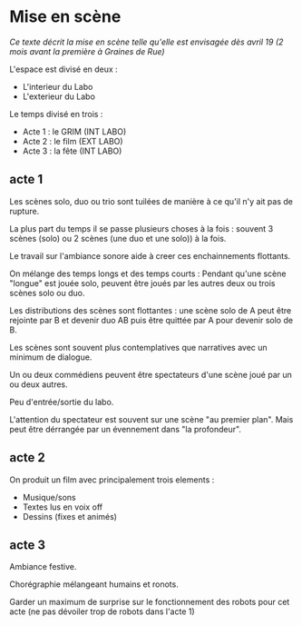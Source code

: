 Mise en scène
=============

*Ce texte décrit la mise en scène telle qu'elle est envisagée dès avril 19 (2 mois avant la première à Graines de Rue)*

L'espace est divisé en deux :
- L'interieur du Labo
- L'exterieur du Labo

Le temps divisé en trois :
- Acte 1 : le GRIM (INT LABO)
- Acte 2 : le film (EXT LABO)
- Acte 3 : la fête (INT LABO)

## acte 1

Les scènes solo, duo ou trio sont tuilées de manière à ce qu'il n'y ait pas de rupture.

La plus part du temps il se passe plusieurs choses à la fois : souvent 3 scènes (solo) ou 2 scènes (une duo et une solo)) à la fois.

Le travail sur l'ambiance sonore aide à creer ces enchainnements flottants.

On mélange des temps longs et des temps courts : Pendant qu'une scène "longue" est jouée solo, peuvent être joués par les autres deux ou trois scènes solo ou duo.

Les distributions des scènes sont flottantes : une scène solo de A peut être rejointe par B et devenir duo AB puis être quittée par A pour devenir solo de B.

Les scènes sont souvent plus contemplatives que narratives avec un minimum de dialogue.

Un ou deux commédiens peuvent être spectateurs d'une scène joué par un ou deux autres.

Peu d'entrée/sortie du labo.

L'attention du spectateur est souvent sur une scène "au premier plan". Mais peut être dérrangée par un évennement dans "la profondeur".

## acte 2

On produit un film avec principalement trois elements :
- Musique/sons
- Textes lus en voix off
- Dessins (fixes et animés)

## acte 3

Ambiance festive.

Chorégraphie mélangeant humains et ronots.

Garder un maximum de surprise sur le fonctionnement des robots pour cet acte (ne pas dévoiler trop de robots dans l'acte 1)